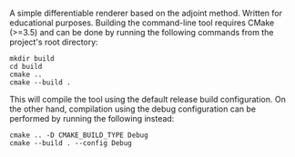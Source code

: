A simple differentiable renderer based on the adjoint method. Written for educational purposes. Building the command-line tool requires CMake (>=3.5) and can be done by running the following commands from the project's root directory:

```
mkdir build
cd build
cmake ..
cmake --build .
```

This will compile the tool using the default release build configuration. On the other hand, compilation using the debug configuration can be performed by running the following instead:

```
cmake .. -D CMAKE_BUILD_TYPE Debug
cmake --build . --config Debug
```
